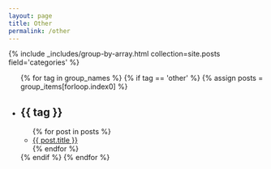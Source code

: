 ```yaml
---
layout: page
title: Other
permalink: /other
---
```


{% include _includes/group-by-array.html collection=site.posts field='categories' %}

<ul>
  {% for tag in group_names %}
    {% if tag == 'other' %}
      {% assign posts = group_items[forloop.index0] %}
      <li>
        <h2>{{ tag }}</h2>
        <ul>
          {% for post in posts %}
          <li>
            <a href='{{ site.baseurl }}{{ post.url }}'>{{ post.title }}</a>
          </li>
          {% endfor %}
        </ul>
      </li>
    {% endif %}
  {% endfor %}
</ul>
